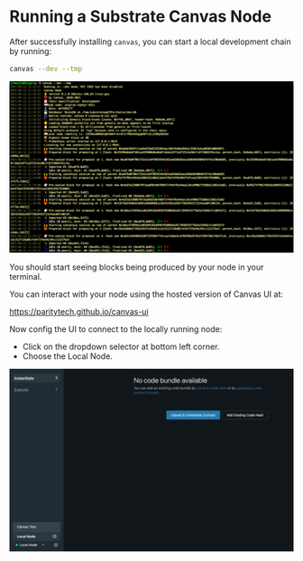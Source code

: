 Running a Substrate Canvas Node
===

After successfully installing `canvas`, you can start a local development chain by running:

```bash
canvas --dev --tmp
```

![Substrate Canvas node](./assets/start-canvas-node.png)

You should start seeing blocks being produced by your node in your terminal.

You can interact with your node using the hosted version of Canvas UI at:

https://paritytech.github.io/canvas-ui

Now config the UI to connect to the locally running node:

- Click on the dropdown selector at bottom left corner.
- Choose the Local Node.

![Canvas Config to local node](./assets/canvas-connect-to-local.png)
